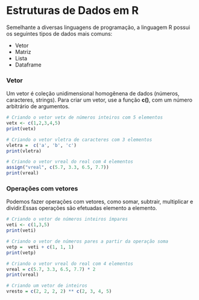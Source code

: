 # Estruturas de Dados em R

Semelhante a diversas linguagens de programação, a linguagem R possui os seguintes tipos de dados mais comuns:
+ Vetor
+ Matriz
+ Lista 
+ Dataframe

### Vetor

Um vetor é coleção unidimensional homogênena de dados (números, caracteres, strings). Para criar um vetor, use a função **c()**, com um número arbitrário de argumentos.

``` R runnable
# Criando o vetor vetx de números inteiros com 5 elementos
vetx <- c(1,2,3,4,5)
print(vetx)

# Criando o vetor vletra de caracteres com 3 elementos
vletra =  c('a', 'b', 'c')
print(vletra)

# Criando o vetor vreal do real com 4 elementos
assign("vreal", c(5.7, 3.3, 6.5, 7.7))
print(vreal)
```
### Operações com vetores
Podemos fazer operações com vetores, como somar, subtrair, multiplicar e dividir.Essas operações são efetuadas elemento a elemento.
``` R runnable
# Criando o vetor de números inteiros ímpares
veti <- c(1,3,5)
print(veti)

# Criando o vetor de números pares a partir da operação soma
vetp =  veti + c(1, 1, 1)
print(vetp)

# Criando o vetor vreal do real com 4 elementos
vreal = c(5.7, 3.3, 6.5, 7.7) * 2
print(vreal)

# Criando um vetor de inteiros
vresto = c(2, 2, 2, 2) ** c(2, 3, 4, 5)
```
